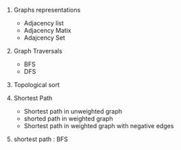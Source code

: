 1. Graphs representations
    - Adjacency list
    - Adjacency Matix
    - Adajcency Set

2. Graph Traversals
    - BFS
    - DFS

3. Topological sort

4. Shortest Path
    - Shortest path in unweighted graph
    - shorted path in weighted graph
    - Shortest path in weighted graph with negative edges

5. shortest path : BFS